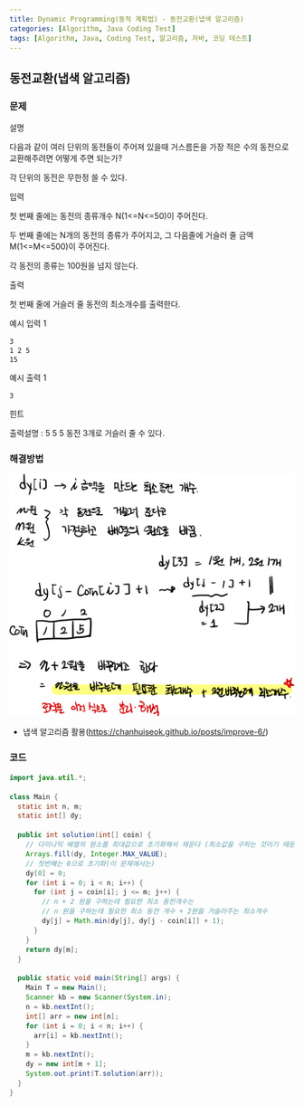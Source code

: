 ```yaml
---
title: Dynamic Programming(동적 계획법) - 동전교환(냅색 알고리즘)
categories: [Algorithm, Java Coding Test]
tags: [Algorithm, Java, Coding Test, 알고리즘, 자바, 코딩 테스트]
---
```


## 동전교환(냅색 알고리즘)

### 문제

설명

다음과 같이 여러 단위의 동전들이 주어져 있을때 거스름돈을 가장 적은 수의 동전으로 교환해주려면 어떻게 주면 되는가?

각 단위의 동전은 무한정 쓸 수 있다.

입력

첫 번째 줄에는 동전의 종류개수 N(1<=N<=50)이 주어진다.

두 번째 줄에는 N개의 동전의 종류가 주어지고, 그 다음줄에 거슬러 줄 금액 M(1<=M<=500)이 주어진다.

각 동전의 종류는 100원을 넘지 않는다.

출력

첫 번째 줄에 거슬러 줄 동전의 최소개수를 출력한다.

예시 입력 1

```
3
1 2 5
15

```

예시 출력 1

```
3
```

힌트

출력설명 : 5 5 5 동전 3개로 거슬러 줄 수 있다.

### 해결방법

![94.png](/assets/img/Algorithm/94.png)

- 냅색 알고리즘 활용(https://chanhuiseok.github.io/posts/improve-6/)

### 코드

```java
import java.util.*;

class Main {
  static int n, m;
  static int[] dy;

  public int solution(int[] coin) {
    // 다이나믹 배열의 원소를 최대값으로 초기화해서 채운다 (최소값을 구하는 것이기 때문에)
    Arrays.fill(dy, Integer.MAX_VALUE);
    // 첫번째는 0으로 초기화(이 문제에서는)
    dy[0] = 0;
    for (int i = 0; i < n; i++) {
      for (int j = coin[i]; j <= m; j++) {
        // n + 2 원을 구하는데 필요한 최소 동전개수는
        // n 원을 구하는데 필요한 최소 동전 개수 + 2원을 거슬러주는 최소개수
        dy[j] = Math.min(dy[j], dy[j - coin[i]] + 1);
      }
    }
    return dy[m];
  }

  public static void main(String[] args) {
    Main T = new Main();
    Scanner kb = new Scanner(System.in);
    n = kb.nextInt();
    int[] arr = new int[n];
    for (int i = 0; i < n; i++) {
      arr[i] = kb.nextInt();
    }
    m = kb.nextInt();
    dy = new int[m + 1];
    System.out.print(T.solution(arr));
  }
}
```

